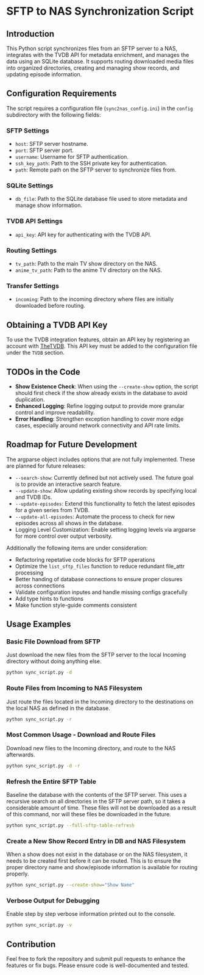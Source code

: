 # SFTP to NAS Synchronization Script

## Introduction

This Python script synchronizes files from an SFTP server to a NAS, integrates with the TVDB API for metadata enrichment, and manages the data using an SQLite database. It supports routing downloaded media files into organized directories, creating and managing show records, and updating episode information.

## Configuration Requirements

The script requires a configuration file (`sync2nas_config.ini`) in the `config` subdirectory with the following fields:

### SFTP Settings

- `host`: SFTP server hostname.
- `port`: SFTP server port.
- `username`: Username for SFTP authentication.
- `ssh_key_path`: Path to the SSH private key for authentication.
- `path`: Remote path on the SFTP server to synchronize files from.

### SQLite Settings

- `db_file`: Path to the SQLite database file used to store metadata and manage show information.

### TVDB API Settings

- `api_key`: API key for authenticating with the TVDB API.

### Routing Settings

- `tv_path`: Path to the main TV show directory on the NAS.
- `anime_tv_path`: Path to the anime TV directory on the NAS.

### Transfer Settings

- `incoming`: Path to the incoming directory where files are initially downloaded before routing.

## Obtaining a TVDB API Key

To use the TVDB integration features, obtain an API key by registering an account with [TheTVDB](https://thetvdb.com/). This API key must be added to the configuration file under the `TVDB` section.

## TODOs in the Code

- **Show Existence Check**: When using the `--create-show` option, the script should first check if the show already exists in the database to avoid duplication.
- **Enhanced Logging**: Refine logging output to provide more granular control and improve readability.
- **Error Handling**: Strengthen exception handling to cover more edge cases, especially around network connectivity and API rate limits.

## Roadmap for Future Development

The argparse object includes options that are not fully implemented. These are planned for future releases:

- `--search-show`: Currently defined but not actively used. The future goal is to provide an interactive search feature.
- `--update-show`: Allow updating existing show records by specifying local and TVDB IDs.
- `--update-episodes`: Extend this functionality to fetch the latest episodes for a given series from TVDB.
- `--update-all-episodes`: Automate the process to check for new episodes across all shows in the database.
- Logging Level Customization: Enable setting logging levels via argparse for more control over output verbosity.

Additionally the following items are under consideration:
- Refactoring repetative code blocks for SFTP operations
- Optimize the `list_sftp_files` function to reduce redundant file_attr processing
- Better handing of database connections to ensure proper closures across connections
- Validate configuration inputes and handle missing configs gracefully
- Add type hints to functions
- Make function style-guide comments consistent

## Usage Examples

### Basic File Download from SFTP
Just download the new files from the SFTP server to the local Incoming directory without doing anything else.
```bash
python sync_script.py -d
```

### Route Files from Incoming to NAS Filesystem
Just route the files located in the Incoming directory to the destinations on the local NAS as defined in the database.
```bash
python sync_script.py -r
```

### Most Common Usage - Download and Route Files
Download new files to the Incoming directory, and route to the NAS afterwards.
```bash
python sync_script.py -d -r
```

### Refresh the Entire SFTP Table
Baseline the database with the contents of the SFTP server.  This uses a recursive search on all directories in the SFTP server path, so it takes a considerable amount of time.  These files will not be downloaded as a result of this command, nor will these files be downloaded in the future.
```bash
python sync_script.py --full-sftp-table-refresh
```

### Create a New Show Record Entry in DB and NAS Filesystem
When a show does not exist in the database or on the NAS filesystem, it needs to be created first before it can be routed.  This is to ensure the proper directory name and show/episode information is available for routing properly.
```bash
python sync_script.py --create-show="Show Name"
```

### Verbose Output for Debugging
Enable step by step verbose information printed out to the console.
```bash
python sync_script.py -v
```

## Contribution

Feel free to fork the repository and submit pull requests to enhance the features or fix bugs. Please ensure code is well-documented and tested.

